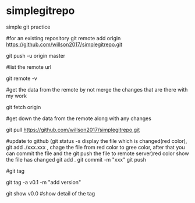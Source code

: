 # simplegitrepo
simple git practice

#for an existing repository
git remote add origin https://github.com/willson2017/simplegitrepo.git

git push -u origin master

#list the remote url

git remote -v

#get the data from the remote by not merge the changes that are there with my work

git fetch origin


#get down the data from the remote along with any changes

git pull https://github.com/willson2017/simplegitrepo.git

#update to github (git status -s display the file which is changed(red color),  git add ./xxx.xxx , chage the file from red color to gree color, after that you can commit the file and the git push the file to remote server)red color show the file has changed
git add .
git commit -m "xxx"
git push





#git tag

git tag -a v0.1 -m "add version"


git show v0.0 #show detail of the tag


